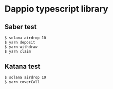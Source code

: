 # Dappio typescript library

## Saber test
```bash
$ solana airdrop 10
$ yarn deposit
$ yarn withdraw
$ yarn claim
```

## Katana test
```bash
$ solana airdrop 10
$ yarn coverCall
```